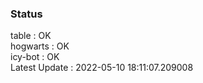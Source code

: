 ### Status


table : OK  
hogwarts : OK  
icy-bot : OK  
Latest Update : 2022-05-10 18:11:07.209008
